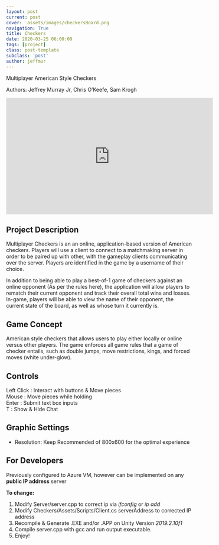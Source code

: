```yaml
---
layout: post
current: post
cover:  assets/images/checkersBoard.png
navigation: True
title: Checkers
date: 2020-03-25 06:00:00
tags: [project]
class: post-template
subclass: 'post'
author: jeffmur
---
```

Multiplayer American Style Checkers

Authors: Jeffrey Murray Jr, Chris O’Keefe, Sam Krogh

<iframe width="560" height="315" src="https://www.youtube.com/embed/l5op8ZvKh5I" frameborder="0" allow="accelerometer; autoplay; clipboard-write; encrypted-media; gyroscope; picture-in-picture" allowfullscreen></iframe>

## Project Description
Multiplayer Checkers is an an online, application-based version of American checkers. Players will use a client to connect to a matchmaking server in order to be paired up with other, with the gameplay clients communicating over the server. Players are identified in the game by a username of their choice.

In addition to being able to play a best-of-1 game of checkers against an online opponent (As per the rules here), the application will allow players to rematch their current opponent and track their overall total wins and losses. In-game, players will be able to view the name of their opponent, the current state of the board, as well as whose turn it currently is.

## Game Concept
American style checkers that allows users to play either locally or online versus other players. The game enforces all game rules that a game of checker entails, such as double jumps, move restrictions, kings, and forced moves (white under-glow).

## Controls
Left Click : Interact with buttons & Move pieces <br>
Mouse : Move pieces while holding <br>
Enter : Submit text box inputs <br>
T : Show & Hide Chat <br>

## Graphic Settings
- Resolution: Keep Recommended of 800x600 for the optimal experience

## For Developers
Previously configured to Azure VM, however can be implemented on any **public IP address** server

**To change:**
1. Modify Server/server.cpp to correct ip via *ifconfig* or *ip add*
2. Modify Checkers/Assets/Scripts/Client.cs serverAddress to corrected IP address
3. Recompile & Generate .EXE and/or .APP on Unity Version *2019.2.10f1*
4. Compile server.cpp with gcc and run output executable.
5. Enjoy!